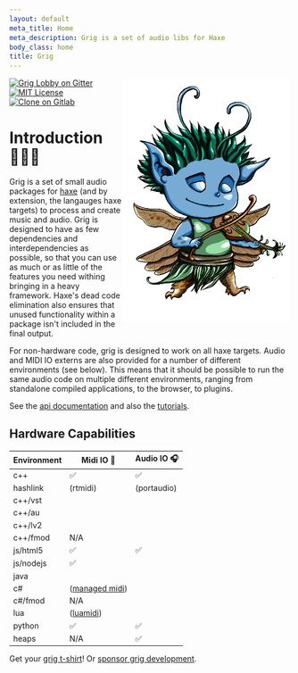 ```yaml
---
layout: default
meta_title: Home
meta_description: Grig is a set of audio libs for Haxe
body_class: home
title: Grig
---
```


<img src="images/grig.png" style='float: right; width: 300px;' />

[![Grig Lobby on Gitter](https://badges.gitter.im/haxe-grig/Lobby.svg)](https://gitter.im/haxe-grig/Lobby?utm_source=badge&amp;utm_medium=badge&amp;utm_campaign=pr-badge&amp;utm_content=badge)
[![MIT License](https://img.shields.io/badge/license-MIT-green.svg)](license)
[![Clone on Gitlab](https://img.shields.io/static/v1.svg?label=gitlab&message=clone&color=green)](https://gitlab.com/haxe-grig)

# Introduction 🧚🏼‍♂️

Grig is a set of small audio packages for [haxe](https://haxe.org/) (and by extension, the langauges haxe targets) to process and create music and audio.
Grig is designed to have as few dependencies and interdependencies as possible, so that you can use as much or as little of the features you need withing bringing
in a heavy framework. Haxe's dead code elimination also ensures that unused functionality within a package isn't included in the final output.

For non-hardware code, grig is designed to work on all haxe targets. Audio and MIDI IO externs are also provided for a number of different environments (see below).
This means that it should be possible to run the same audio code on multiple different environments, ranging from standalone compiled applications, to the browser,
to plugins.

See the [api documentation](/api/) and also the [tutorials](/tutorials/).

## Hardware Capabilities

<table style="width: 400px">
    <thead>
    <tr>
    <th>Environment</th>
    <th>Midi IO 🎹</th>
    <th>Audio IO 🎧</th>
    </tr>
    </thead>
    <tbody><tr>
    <td>c++</td>
    <td>✅</td>
    <td>✅</td>
    </tr>
    <tr>
    <td>hashlink</td>
    <td>(rtmidi)</td>
    <td>(portaudio)</td>
    </tr>
    <tr>
    <td>c++/vst</td>
    <td></td>
    <td></td>
    </tr>
    <tr>
    <td>c++/au</td>
    <td></td>
    <td></td>
    </tr>
    <tr>
    <td>c++/lv2</td>
    <td></td>
    <td></td>
    </tr>
    <tr>
    <td>c++/fmod</td>
    <td>N/A</td>
    <td></td>
    </tr>
    <tr>
    <td>js/html5</td>
    <td>✅</td>
    <td>✅</td>
    </tr>
    <tr>
    <td>js/nodejs</td>
    <td>✅</td>
    <td></td>
    </tr>
    <tr>
    <td>java</td>
    <td></td>
    <td></td>
    </tr>
    <tr>
    <td>c#</td>
    <td>(<a href="https://github.com/atsushieno/managed-midi" target="_blank">managed midi</a>)</td>
    <td></td>
    </tr>
    <tr>
    <td>c#/fmod</td>
    <td>N/A</td>
    <td></td>
    </tr>
    <tr>
    <td>lua</td>
    <td>(<a href="https://github.com/luaforge/luamidi" target="_blank">luamidi</a>)</td>
    <td></td>
    </tr>
    <tr>
    <td>python</td>
    <td>✅</td>
    <td>✅</td>
    </tr>
    <tr>
    <td>heaps</td>
    <td>N/A</td>
    <td>✅</td>
    </tr>
    </tbody>
</table>

Get your [grig t-shirt](https://www.redbubble.com/i/t-shirt/Grig-Mascot-by-handfetisch/40620610.IZGJF)! Or [sponsor grig development](https://github.com/sponsors/thomasjwebb).